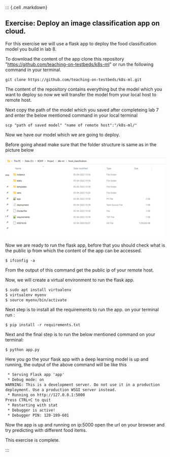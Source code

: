 ::: {.cell .markdown}

## Exercise: Deploy an image classification app on cloud.

For this exercise we will use a flask app to deploy the food classification model you build in lab 8.

To download the content of the app clone this repository "https://github.com/teaching-on-testbeds/k8s-ml" or run the following command in your terminal.

``` shell
git clone https://github.com/teaching-on-testbeds/k8s-ml.git
```

The content of the repository contains everything but the model which you want to deploy so now we will transfer the model from your local host to remote host.

Next copy the path of the model which you saved after completeing lab 7 and enter the below mentioned command in your local terminal

``` shell
scp "path of saved model" "name of remote host":"/k8s-ml/"
```

Now we have our model which we are going to deploy.

Before going ahead make sure that the folder structure is same as in the picture below

![Folder structure for the flask-app](images/folder.png)

Now we are ready to run the flask app, before that you should check what is the public ip from which the content of the app can be accessed.

``` shell
$ ifconfig -a
```

From the output of this command get the public ip of your remote host.

Now, we will create a virtual environment to run the flask app.

``` shell
$ sudo apt install virtualenv
$ virtualenv myenv
$ source myenv/bin/activate
```

Next step is to install all the requirements to run the app. on your terminal run :

``` shell
$ pip install -r requirements.txt
```

Next and the final step is to run the below mentioned command on your terminal:

``` shell
$ python app.py
```

Here you go the your flask app with a deep learning model is up and running, the output of the above command will be like this

``` shell
 * Serving Flask app 'app'
 * Debug mode: on
WARNING: This is a development server. Do not use it in a production deployment. Use a production WSGI server instead.
 * Running on http://127.0.0.1:5000
Press CTRL+C to quit
 * Restarting with stat
 * Debugger is active!
 * Debugger PIN: 120-189-601
```

Now the app is up and running on ip:5000 open the url on your browser and try predicting with different food items.

This exercise is complete.

:::